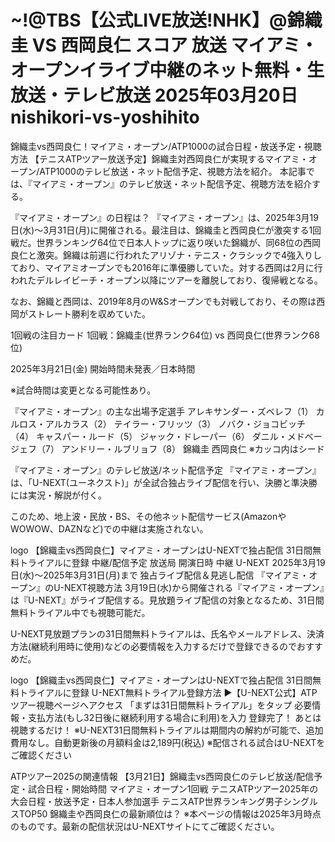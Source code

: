 # ~!@TBS【公式LIVE放送!NHK】@錦織圭 VS 西岡良仁 スコア 放送 マイアミ・オープンイライブ中継のネット無料・生放送・テレビ放送 2025年03月20日nishikori-vs-yoshihito

錦織圭vs西岡良仁！マイアミ・オープン/ATP1000の試合日程・放送予定・視聴方法
【テニスATPツアー放送予定】錦織圭対西岡良仁が実現するマイアミ・オープン/ATP1000のテレビ放送・ネット配信予定、視聴方法を紹介。
本記事では、『マイアミ・オープン』のテレビ放送・ネット配信予定、視聴方法を紹介する。

『マイアミ・オープン』の日程は？
『マイアミ・オープン』は、2025年3月19日(水)～3月31日(月)に開催される。最注目は、錦織圭と西岡良仁が激突する1回戦だ。世界ランキング64位で日本人トップに返り咲いた錦織が、同68位の西岡良仁と激突。錦織は前週に行われたアリゾナ・テニス・クラシックで4強入りしており、マイアミオープンでも2016年に準優勝していた。対する西岡は2月に行われたデルレイビーチ・オープン以降にツアーを離脱しており、復帰戦となる。

なお、錦織と西岡は、2019年8月のW&Sオープンでも対戦しており、その際は西岡がストレート勝利を収めていた。

1回戦の注目カード
1回戦：錦織圭(世界ランク64位) vs 西岡良仁(世界ランク68位)

2025年3月21日(金) 開始時間未発表／日本時間

※試合時間は変更となる可能性あり。

『マイアミ・オープン』の主な出場予定選手
アレキサンダー・ズベレフ（1）
カルロス・アルカラス（2）
テイラー・フリッツ（3）
ノバク・ジョコビッチ（4）
キャスパー・ルード（5）
ジャック・ドレーパー（6）
ダニル・メドベージェフ（7）
アンドリー・ルブリョフ（8）
錦織圭
西岡良仁
※カッコ内はシード

『マイアミ・オープン』のテレビ放送/ネット配信予定
『マイアミ・オープン』は、「U-NEXT(ユーネクスト)」が全試合独占ライブ配信を行い、決勝と準決勝には実況・解説が付く。

このため、地上波・民放・BS、その他ネット配信サービス(AmazonやWOWOW、DAZNなど)での中継は実施されない。

logo
【錦織圭vs西岡良仁】マイアミ・オープンはU-NEXTで独占配信
31日間無料トライアルに登録
中継/配信予定
放送局	開演日時	中継
U-NEXT	2025年3月19日(水)～2025年3月31日(月)まで	独占ライブ配信＆見逃し配信
『マイアミ・オープン』のU-NEXT視聴方法
3月19日(水)から開催される『マイアミ・オープン』は『U-NEXT』がライブ配信する。見放題ライブ配信の対象となるため、31日間無料トライアル中でも視聴可能だ。

U-NEXT見放題プランの31日間無料トライアルは、氏名やメールアドレス、決済方法(継続利用時に使用)などの必要情報を入力するだけで登録できるのでおすすめだ。

logo
【錦織圭vs西岡良仁】マイアミ・オープンはU-NEXTで独占配信
31日間無料トライアルに登録
U-NEXT無料トライアル登録方法
▶【U-NEXT公式】ATPツアー視聴ページへアクセス
「まずは31日間無料トライアル」をタップ
必要情報・支払方法(もし32日後に継続利用する場合に利用)を入力
登録完了！
あとは視聴するだけ！
※U-NEXT31日間無料トライアルは期間内の解約が可能で、追加費用なし。自動更新後の月額料金は2,189円(税込)
※配信される試合はU-NEXTをご確認ください

ATPツアー2025の関連情報
【3月21日】錦織圭vs西岡良仁のテレビ放送/配信予定・試合日程・開始時間 マイアミ・オープン1回戦
テニスATPツアー2025年の大会日程・放送予定・日本人参加選手
テニスATP世界ランキング男子シングルスTOP50 錦織圭や西岡良仁の最新順位は？
※本ページの情報は2025年3月時点のものです。最新の配信状況はU-NEXTサイトにてご確認ください。
